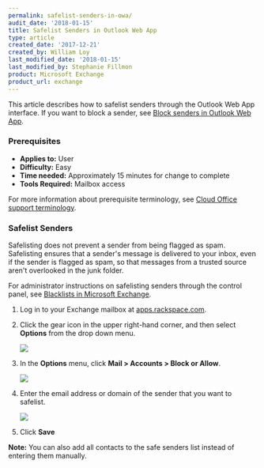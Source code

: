 ```yaml
---
permalink: safelist-senders-in-owa/
audit_date: '2018-01-15'
title: Safelist Senders in Outlook Web App
type: article
created_date: '2017-12-21'
created_by: William Loy
last_modified_date: '2018-01-15'
last_modified_by: Stephanie Fillmon
product: Microsoft Exchange
product_url: exchange
---
```


This article describes how to safelist senders through the Outlook Web App interface. If you want to block a sender, see [Block senders in Outlook Web App](/how-to/block-senders-in-owa).

### Prerequisites

- **Applies to:** User
- **Difficulty:** Easy
- **Time needed:** Approximately 15 minutes for change to complete
- **Tools Required:** Mailbox access

For more information about prerequisite terminology, see [Cloud Office support terminology](/how-to/cloud-office-support-terminology/).

### Safelist Senders

Safelisting does not prevent a sender from being flagged as spam. Safelisting ensures that a sender's message is delivered to your inbox, even if the sender is flagged as spam, so that messages from a trusted source aren't overlooked in the junk folder. 

For administrator instructions on safelisting senders through the control panel, see [Blacklists in Microsoft Exchange](/how-to/spam-preferences-safe-lists-and-black-list-in-microsoft-exchange/#managing-safe-list).

1. Log in to your Exchange mailbox at [apps.rackspace.com](apps.rackspace.com).

2. Click the gear icon in the upper right-hand corner, and then select **Options** from the drop down menu.

    <img src="{% asset_path exchange/safelist-senders-in-owa/options_gear.png %}" />

3. In the **Options** menu, click **Mail > Accounts > Block or Allow**.

    <img src="{% asset_path exchange/safelist-senders-in-owa/block_or_allow.png %}" />

4. Enter the email address or domain of the sender that you want to safelist.

    <img src="{% asset_path exchange/safelist-senders-in-owa/safe_senders.png %}" />

5. Click **Save**

**Note:** You can also add all contacts to the safe senders list instead of entering them manually.
